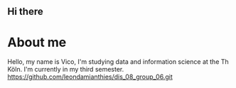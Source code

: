 ## Hi there 
# About me
Hello, my name is Vico, I'm studying data and information science at the Th Köln. I'm currently in my third semester. https://github.com/leondamianthies/dis_08_group_06.git
